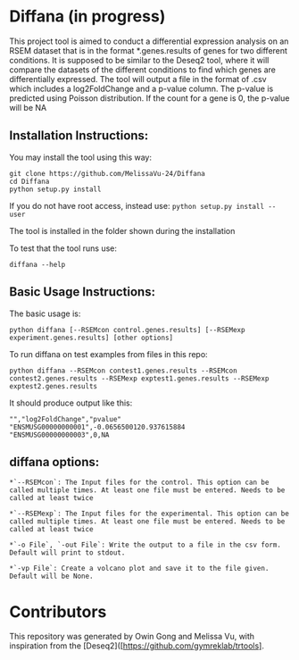 # Diffana (in progress)
This project tool is aimed to conduct a differential expression analysis on an RSEM dataset that is in the format *.genes.results of genes for two different conditions. It is supposed to be similar to the Deseq2 tool, where it will compare the datasets of the different conditions to find which genes are differentially expressed. The tool will output a file in the format of .csv which includes a log2FoldChange and a p-value column. The p-value is predicted using Poisson distribution. If the count for a gene is 0, the p-value will be NA

## Installation Instructions:

You may install the tool using this way:
```
git clone https://github.com/MelissaVu-24/Diffana
cd Diffana
python setup.py install
```  
If you do not have root access, instead use:
  `python setup.py install --user`

The tool is installed in the folder shown during the installation

To test that the tool runs use:

  `diffana --help`
  
## Basic Usage Instructions:
The basic usage is:

  `python diffana [--RSEMcon control.genes.results] [--RSEMexp experiment.genes.results] [other options]`
  
  
To run diffana on test examples from files in this repo:

  `python diffana --RSEMcon contest1.genes.results --RSEMcon contest2.genes.results --RSEMexp exptest1.genes.results --RSEMexp exptest2.genes.results` 
  
It should produce output like this:
```
"","log2FoldChange","pvalue"
"ENSMUSG00000000001",-0.0656500120.937615884
"ENSMUSG00000000003",0,NA
```
  
## diffana options:
    
    *`--RSEMcon`: The Input files for the control. This option can be called multiple times. At least one file must be entered. Needs to be called at least twice
    
    *`--RSEMexp`: The Input files for the experimental. This option can be called multiple times. At least one file must be entered. Needs to be called at least twice

    *`-o File`, `-out File`: Write the output to a file in the csv form. Default will print to stdout.
    
    *`-vp File`: Create a volcano plot and save it to the file given. Default will be None.
    
# Contributors

This repository was generated by Owin Gong and Melissa Vu, with inspiration from the [Deseq2]([https://github.com/gymreklab/trtools].


